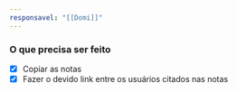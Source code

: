 ```yaml
---
responsavel: "[[Domi]]"
---
```


### O que precisa ser feito
- [x] Copiar as notas
- [x] Fazer o devido link entre os usuários citados nas notas